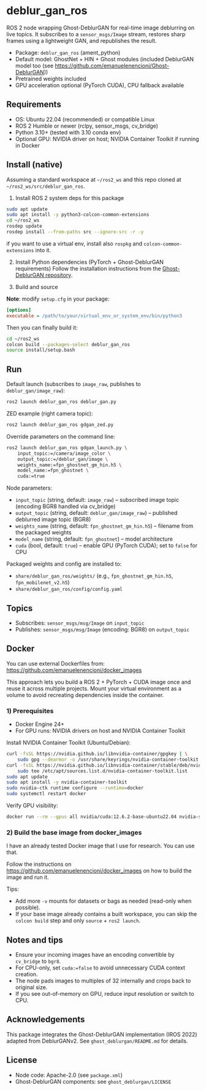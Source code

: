 # deblur_gan_ros

ROS 2 node wrapping Ghost-DeblurGAN for real-time image deblurring on live topics. It subscribes to a `sensor_msgs/Image` stream, restores sharp frames using a lightweight GAN, and republishes the result.

- Package: `deblur_gan_ros` (ament_python)
- Default model: GhostNet + HIN + Ghost modules (included DeblurGAN model too (see https://github.com/emanuelenencioni/Ghost-DeblurGAN))
- Pretrained weights included
- GPU acceleration optional (PyTorch CUDA), CPU fallback available


## Requirements

- OS: Ubuntu 22.04 (recommended) or compatible Linux
- ROS 2 Humble or newer (rclpy, sensor_msgs, cv_bridge)
- Python 3.10+ (tested with 3.10 conda env)
- Optional GPU: NVIDIA driver on host; NVIDIA Container Toolkit if running in Docker


## Install (native)

Assuming a standard workspace at `~/ros2_ws` and this repo cloned at `~/ros2_ws/src/deblur_gan_ros`.

1) Install ROS 2 system deps for this package

```bash
sudo apt update
sudo apt install -y python3-colcon-common-extensions
cd ~/ros2_ws
rosdep update
rosdep install --from-paths src --ignore-src -r -y
```

if you want to use a virtual env, install also `rospkg` and `colcon-common-extensions` into it.

2) Install Python dependencies (PyTorch + Ghost-DeblurGAN requirements)
Follow the installation instructions from the [Ghost-DeblurGAN repository](https://github.com/emanuelenencioni/Ghost-DeblurGAN).


3) Build and source

**Note**: modify `setup.cfg` in your package:
```ini
[options]
executable = /path/to/your/virtual_env_or_system_env/bin/python3
```
Then you can finally build it:
```bash
cd ~/ros2_ws
colcon build --packages-select deblur_gan_ros
source install/setup.bash
```

## Run

Default launch (subscribes to `image_raw`, publishes to `deblur_gan/image_raw`):

```bash
ros2 launch deblur_gan_ros deblur_gan.py
```

ZED example (right camera topic):

```bash
ros2 launch deblur_gan_ros gdgan_zed.py
```

Override parameters on the command line:

```bash
ros2 launch deblur_gan_ros gdgan_launch.py \
	input_topic:=/camera/image_color \
	output_topic:=/deblur_gan/image \
	weights_name:=fpn_ghostnet_gm_hin.h5 \
	model_name:=fpn_ghostnet \
	cuda:=true
```

Node parameters:

- `input_topic` (string, default: `image_raw`) – subscribed image topic (encoding BGR8 handled via cv_bridge)
- `output_topic` (string, default: `deblur_gan/image_raw`) – published deblurred image topic (BGR8)
- `weights_name` (string, default: `fpn_ghostnet_gm_hin.h5`) – filename from the packaged weights
- `model_name` (string, default: `fpn_ghostnet`) – model architecture
- `cuda` (bool, default: `true`) – enable GPU (PyTorch CUDA); set to `false` for CPU

Packaged weights and config are installed to:

- `share/deblur_gan_ros/weights/` (e.g., `fpn_ghostnet_gm_hin.h5`, `fpn_mobilenet_v2.h5`)
- `share/deblur_gan_ros/config/config.yaml`


## Topics

- Subscribes: `sensor_msgs/msg/Image` on `input_topic`
- Publishes: `sensor_msgs/msg/Image` (encoding: BGR8) on `output_topic`


## Docker

You can use external Dockerfiles from: https://github.com/emanuelenencioni/docker_images

This approach lets you build a ROS 2 + PyTorch + CUDA image once and reuse it across multiple projects. Mount your virtual environment as a volume to avoid recreating dependencies inside the container.

### 1) Prerequisites

- Docker Engine 24+
- For GPU runs: NVIDIA drivers on host and NVIDIA Container Toolkit

Install NVIDIA Container Toolkit (Ubuntu/Debian):

```bash
curl -fsSL https://nvidia.github.io/libnvidia-container/gpgkey | \
	sudo gpg --dearmor -o /usr/share/keyrings/nvidia-container-toolkit.gpg
curl -fsSL https://nvidia.github.io/libnvidia-container/stable/deb/nvidia-container-toolkit.list | \
	sudo tee /etc/apt/sources.list.d/nvidia-container-toolkit.list
sudo apt update
sudo apt install -y nvidia-container-toolkit
sudo nvidia-ctk runtime configure --runtime=docker
sudo systemctl restart docker
```

Verify GPU visibility:

```bash
docker run --rm --gpus all nvidia/cuda:12.6.2-base-ubuntu22.04 nvidia-smi
```

### 2) Build the base image from docker_images

I have an already tested Docker image that I use for research. You can use that.

Follow the instructions on https://github.com/emanuelenencioni/docker_images on how to build the image and run it.

Tips:

- Add more `-v` mounts for datasets or bags as needed (read-only when possible).
- If your base image already contains a built workspace, you can skip the `colcon build` step and only `source` + `ros2 launch`.


## Notes and tips

- Ensure your incoming images have an encoding convertible by `cv_bridge` to `bgr8`.
- For CPU-only, set `cuda:=false` to avoid unnecessary CUDA context creation.
- The node pads images to multiples of 32 internally and crops back to original size.
- If you see out-of-memory on GPU, reduce input resolution or switch to CPU.


## Acknowledgements

This package integrates the Ghost-DeblurGAN implementation (IROS 2022) adapted from DeblurGANv2. See `ghost_deblurgan/README.md` for details.

## License

- Node code: Apache-2.0 (see `package.xml`)
- Ghost-DeblurGAN components: see `ghost_deblurgan/LICENSE`

